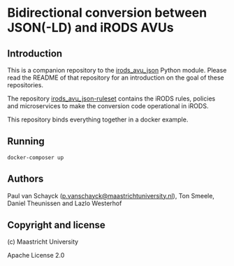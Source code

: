 # Bidirectional conversion between JSON(-LD) and iRODS AVUs

## Introduction

This is a companion repository to the [irods_avu_json](https://github.com/MaastrichtUniversity/irods_avu_json) Python 
module. Please read the README of that repository for an introduction on the goal of these repositories.

The repository [irods_avu_json-ruleset](https://github.com/MaastrichtUniversity/irods_avu_json) contains the iRODS rules, policies and microservices to make the conversion code operational in iRODS.

This repository binds everything together in a docker example.

## Running
`docker-composer up`

## Authors
Paul van Schayck (p.vanschayck@maastrichtuniversity.nl), Ton Smeele, Daniel Theunissen and Lazlo Westerhof 

## Copyright and license

(c) Maastricht University

Apache License 2.0
 